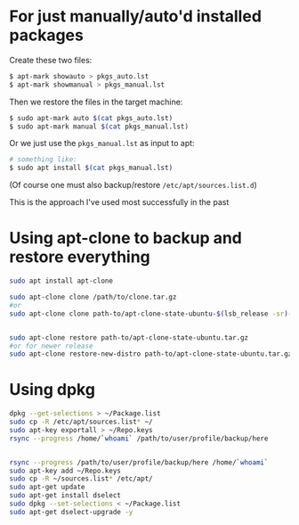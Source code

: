 # For just manually/auto'd installed packages

Create these two files:

```bash
$ apt-mark showauto > pkgs_auto.lst
$ apt-mark showmanual > pkgs_manual.lst
```

Then we restore the files in the target machine:

```bash
$ sudo apt-mark auto $(cat pkgs_auto.lst)
$ sudo apt-mark manual $(cat pkgs_manual.lst)
```

Or we just use the `pkgs_manual.lst` as input to apt:

```bash
# something like:
$ sudo apt install $(cat pkgs_manual.lst)
```

(Of course one must also backup/restore `/etc/apt/sources.list.d`)

This is the approach I've used most successfully in the past


# Using apt-clone to backup and restore everything


```bash
sudo apt install apt-clone

sudo apt-clone clone /path/to/clone.tar.gz
#or
sudo apt-clone clone path-to/apt-clone-state-ubuntu-$(lsb_release -sr)-$(date +%F).tar.gz


sudo apt-clone restore path-to/apt-clone-state-ubuntu.tar.gz
#or for newer release
sudo apt-clone restore-new-distro path-to/apt-clone-state-ubuntu.tar.gz $(lsb_release -sc)
```

# Using dpkg

```bash
dpkg --get-selections > ~/Package.list
sudo cp -R /etc/apt/sources.list* ~/
sudo apt-key exportall > ~/Repo.keys
rsync --progress /home/`whoami` /path/to/user/profile/backup/here


rsync --progress /path/to/user/profile/backup/here /home/`whoami`
sudo apt-key add ~/Repo.keys
sudo cp -R ~/sources.list* /etc/apt/
sudo apt-get update
sudo apt-get install dselect
sudo dpkg --set-selections < ~/Package.list
sudo apt-get dselect-upgrade -y
```

